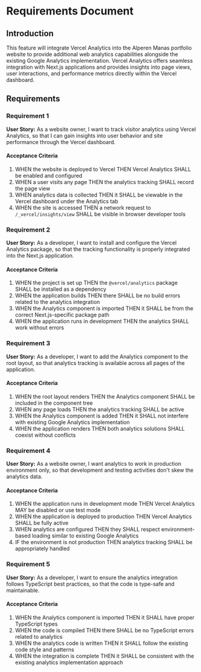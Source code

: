 # Requirements Document

## Introduction

This feature will integrate Vercel Analytics into the Alperen Manas portfolio website to provide additional web analytics capabilities alongside the existing Google Analytics implementation. Vercel Analytics offers seamless integration with Next.js applications and provides insights into page views, user interactions, and performance metrics directly within the Vercel dashboard.

## Requirements

### Requirement 1

**User Story:** As a website owner, I want to track visitor analytics using Vercel Analytics, so that I can gain insights into user behavior and site performance through the Vercel dashboard.

#### Acceptance Criteria

1. WHEN the website is deployed to Vercel THEN Vercel Analytics SHALL be enabled and configured
2. WHEN a user visits any page THEN the analytics tracking SHALL record the page view
3. WHEN analytics data is collected THEN it SHALL be viewable in the Vercel dashboard under the Analytics tab
4. WHEN the site is accessed THEN a network request to `/_vercel/insights/view` SHALL be visible in browser developer tools

### Requirement 2

**User Story:** As a developer, I want to install and configure the Vercel Analytics package, so that the tracking functionality is properly integrated into the Next.js application.

#### Acceptance Criteria

1. WHEN the project is set up THEN the `@vercel/analytics` package SHALL be installed as a dependency
2. WHEN the application builds THEN there SHALL be no build errors related to the analytics integration
3. WHEN the Analytics component is imported THEN it SHALL be from the correct Next.js-specific package path
4. WHEN the application runs in development THEN the analytics SHALL work without errors

### Requirement 3

**User Story:** As a developer, I want to add the Analytics component to the root layout, so that analytics tracking is available across all pages of the application.

#### Acceptance Criteria

1. WHEN the root layout renders THEN the Analytics component SHALL be included in the component tree
2. WHEN any page loads THEN the analytics tracking SHALL be active
3. WHEN the Analytics component is added THEN it SHALL not interfere with existing Google Analytics implementation
4. WHEN the application renders THEN both analytics solutions SHALL coexist without conflicts

### Requirement 4

**User Story:** As a website owner, I want analytics to work in production environment only, so that development and testing activities don't skew the analytics data.

#### Acceptance Criteria

1. WHEN the application runs in development mode THEN Vercel Analytics MAY be disabled or use test mode
2. WHEN the application is deployed to production THEN Vercel Analytics SHALL be fully active
3. WHEN analytics are configured THEN they SHALL respect environment-based loading similar to existing Google Analytics
4. IF the environment is not production THEN analytics tracking SHALL be appropriately handled

### Requirement 5

**User Story:** As a developer, I want to ensure the analytics integration follows TypeScript best practices, so that the code is type-safe and maintainable.

#### Acceptance Criteria

1. WHEN the Analytics component is imported THEN it SHALL have proper TypeScript types
2. WHEN the code is compiled THEN there SHALL be no TypeScript errors related to analytics
3. WHEN the analytics code is written THEN it SHALL follow the existing code style and patterns
4. WHEN the integration is complete THEN it SHALL be consistent with the existing analytics implementation approach